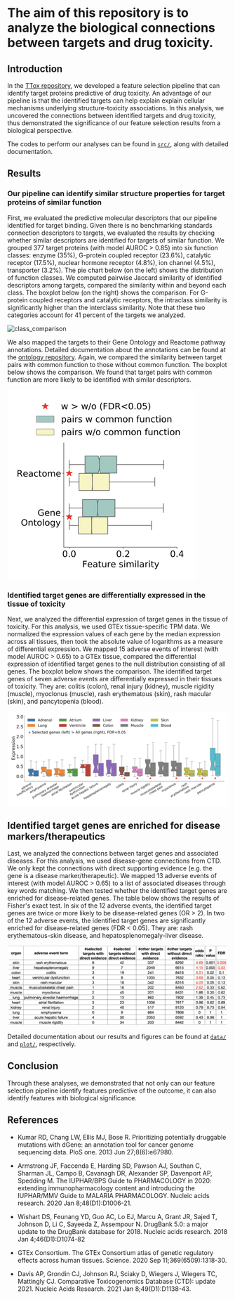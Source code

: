 # The aim of this repository is to analyze the biological connections between targets and drug toxicity. 

## Introduction 

In the [TTox repository](https://github.com/yhao-compbio/TTox), we developed a feature selection pipeline that can identify target proteins predictive of drug toxicity. An advantage of our pipeline is that the identified targets can help explain explain cellular mechanisms underlying structure-toxicity associations. In this analysis, we uncovered the connections between identified targets and drug toxicity, thus demonstrated the significance of our feature selection results from a biological perspective. 

The codes to perform our analyses can be found in [`src/`](src/), along with detailed documentation.

## Results 

### Our pipeline can identify similar structure properties for target proteins of similar function

First, we evaluated the predictive molecular descriptors that our pipeline identified for target binding. Given there is no benchmarking standards connection descriptors to targets, we evaluated the results by checking whether similar descriptors are identified for targets of similar function. We grouped 377 target proteins (with model AUROC > 0.85) into six function classes: enzyme (35%), G-protein coupled receptor (23.6%), catalytic receptor (17.5%), nuclear hormone receptor (4.8%), ion channel (4.5%), transporter (3.2%). The pie chart below (on the left) shows the distribution of function classes. We computed pairwise Jaccard similarity of identified descriptors among targets, compared the similarity within and beyond each class. The boxplot below (on the right) shows the comparison. For G-protein coupled receptors and catalytic receptors, the intraclass similarity is significantly higher than the interclass similarity. Note that these two categories account for 41 percent of the targets we analyzed. 

![class_comparison](https://github.com/yhao-compbio/TTox/blob/master/plot/compound_target_0.25_binary_feature_select_implementation/descriptor_all_compare/class_comparison_descriptor_all.png)

We also mapped the targets to their Gene Ontology and Reactome pathway annotations. Detailed documentation about the annotations can be found at the [ontology repository](https://github.com/yhao-compbio/ontology). Again, we compared the similarity between target pairs with common function to those without common function. The boxplot below shows the comparison. We found that target pairs with common function are more likely to be identified with similar descriptors.  

![function_similarity_group](plot/function_similarity/descriptor_all_select_features_mc_0.85_function_similarity_group_boxplot.png)

### Identified target genes are differentially expressed in the tissue of toxicity 

Next, we analyzed the differential expression of target genes in the tissue of toxicity. For this analysis, we used GTEx tissue-specific TPM data. We normalized the expression values of each gene by the median expression across all tissues, then took the absolute value of logarithms as a measure of differential expression. We mapped 15 adverse events of interest (with model AUROC > 0.65) to a GTEx tissue, compared the differential expression of identified target genes to the null distribution consisting of all genes. The boxplot below shows the comparison. The identified target genes of seven adverse events are differentially expressed in their tissues of toxicity. They are: colitis (colon), renal injury (kidney), muscle rigidity (muscle), myoclonus (muscle), rash erythematous (skin), rash macular (skin), and pancytopenia (blood). 

![select_targets_de_compare](plot/target_expression/descriptor_all_all_adverse_event_select_targets_de_compare.png)

## Identified target genes are enriched for disease markers/therapeutics

Last, we analyzed the connections between target genes and associated diseases. For this analysis, we used disease-gene connections from CTD. We only kept the connections with direct supporting evidence (e.g. the gene is a disease marker/therapeutic). We mapped 13 adverse events of interest (with model AUROC > 0.65) to a list of associated diseases through key words matching. We then tested whether the identified target genes are enriched for disease-related genes. The table below shows the results of Fisher's exact test. In six of the 12 adverse events, the identified target genes are twice or more likely to be disease-related genes (OR > 2). In two of the 12 adverse events, the identified target genes are significantly enriched for disease-related genes (FDR < 0.05). They are: rash erythematous-skin disease, and hepatosplenomegaly-liver disease. 

![select_targets_disease](data/target_disease/descriptor_all_all_adverse_event_select_features_symbol_connection_enrich.png)

Detailed documentation about our results and figures can be found at [`data/`](data/) and [`plot/`](plot/), respectively.

## Conclusion
Through these analyses, we demonstrated that not only can our feature selection pipeline identify features predictive of the outcome, it can also identify features with biological significance. 

## References

+ Kumar RD, Chang LW, Ellis MJ, Bose R. Prioritizing potentially druggable mutations with dGene: an annotation tool for cancer genome sequencing data. PloS one. 2013 Jun 27;8(6):e67980.

+ Armstrong JF, Faccenda E, Harding SD, Pawson AJ, Southan C, Sharman JL, Campo B, Cavanagh DR, Alexander SP, Davenport AP, Spedding M. The IUPHAR/BPS Guide to PHARMACOLOGY in 2020: extending immunopharmacology content and introducing the IUPHAR/MMV Guide to MALARIA PHARMACOLOGY. Nucleic acids research. 2020 Jan 8;48(D1):D1006-21.

+ Wishart DS, Feunang YD, Guo AC, Lo EJ, Marcu A, Grant JR, Sajed T, Johnson D, Li C, Sayeeda Z, Assempour N. DrugBank 5.0: a major update to the DrugBank database for 2018. Nucleic acids research. 2018 Jan 4;46(D1):D1074-82

+ GTEx Consortium. The GTEx Consortium atlas of genetic regulatory effects across human tissues. Science. 2020 Sep 11;369(6509):1318-30.

+ Davis AP, Grondin CJ, Johnson RJ, Sciaky D, Wiegers J, Wiegers TC, Mattingly CJ. Comparative Toxicogenomics Database (CTD): update 2021. Nucleic Acids Research. 2021 Jan 8;49(D1):D1138-43.
